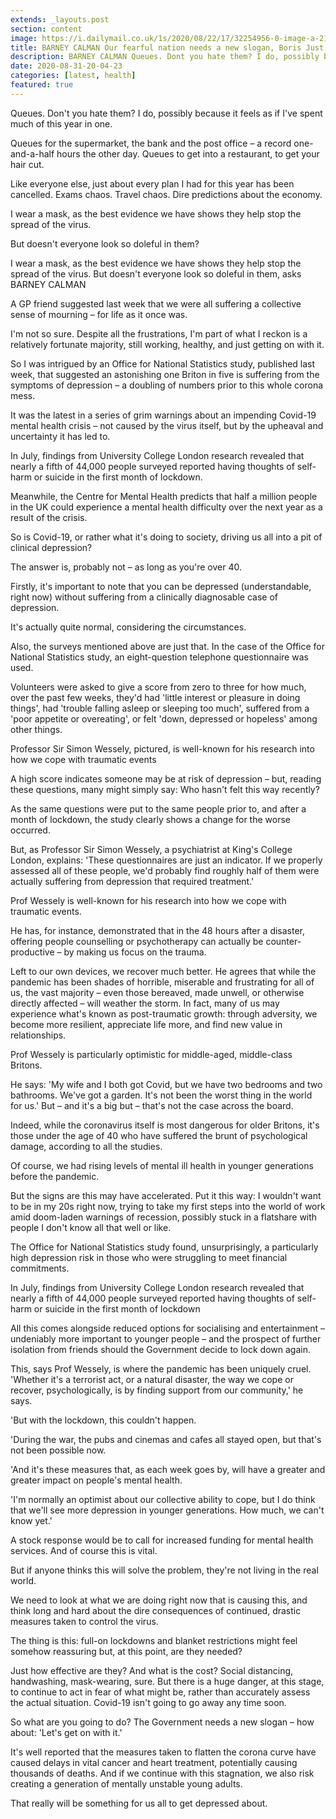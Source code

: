 ```yaml
---
extends: _layouts.post
section: content
image: https://i.dailymail.co.uk/1s/2020/08/22/17/32254956-0-image-a-210_1598112332620.jpg 
title: BARNEY CALMAN Our fearful nation needs a new slogan, Boris Just cheer up and get on with life! 
description: BARNEY CALMAN Queues. Dont you hate them? I do, possibly because it feels as if Ive spent much of this year in one. 
date: 2020-08-31-20-04-23 
categories: [latest, health] 
featured: true 
--- 
```

Queues. Don't you hate them? I do, possibly because it feels as if I've spent much of this year in one.

Queues for the supermarket, the bank and the post office – a record one-and-a-half hours the other day. Queues to get into a restaurant, to get your hair cut.

Like everyone else, just about every plan I had for this year has been cancelled. Exams chaos. Travel chaos. Dire predictions about the economy.

I wear a mask, as the best evidence we have shows they help stop the spread of the virus.

But doesn't everyone look so doleful in them?

I wear a mask, as the best evidence we have shows they help stop the spread of the virus. But doesn't everyone look so doleful in them, asks BARNEY CALMAN

A GP friend suggested last week that we were all suffering a collective sense of mourning – for life as it once was.

I'm not so sure. Despite all the frustrations, I'm part of what I reckon is a relatively fortunate majority, still working, healthy, and just getting on with it.

So I was intrigued by an Office for National Statistics study, published last week, that suggested an astonishing one Briton in five is suffering from the symptoms of depression – a doubling of numbers prior to this whole corona mess.

It was the latest in a series of grim warnings about an impending Covid-19 mental health crisis – not caused by the virus itself, but by the upheaval and uncertainty it has led to.

In July, findings from University College London research revealed that nearly a fifth of 44,000 people surveyed reported having thoughts of self-harm or suicide in the first month of lockdown.

Meanwhile, the Centre for Mental Health predicts that half a million people in the UK could experience a mental health difficulty over the next year as a result of the crisis.

So is Covid-19, or rather what it's doing to society, driving us all into a pit of clinical depression?

The answer is, probably not – as long as you're over 40.

Firstly, it's important to note that you can be depressed (understandable, right now) without suffering from a clinically diagnosable case of depression.

It's actually quite normal, considering the circumstances.

Also, the surveys mentioned above are just that. In the case of the Office for National Statistics study, an eight-question telephone questionnaire was used.

Volunteers were asked to give a score from zero to three for how much, over the past few weeks, they'd had 'little interest or pleasure in doing things', had 'trouble falling asleep or sleeping too much', suffered from a 'poor appetite or overeating', or felt 'down, depressed or hopeless' among other things.

Professor Sir Simon Wessely, pictured, is well-known for his research into how we cope with traumatic events

A high score indicates someone may be at risk of depression – but, reading these questions, many might simply say: Who hasn't felt this way recently?

As the same questions were put to the same people prior to, and after a month of lockdown, the study clearly shows a change for the worse occurred.

But, as Professor Sir Simon Wessely, a psychiatrist at King's College London, explains: 'These questionnaires are just an indicator. If we properly assessed all of these people, we'd probably find roughly half of them were actually suffering from depression that required treatment.'

Prof Wessely is well-known for his research into how we cope with traumatic events.

He has, for instance, demonstrated that in the 48 hours after a disaster, offering people counselling or psychotherapy can actually be counter-productive – by making us focus on the trauma.

Left to our own devices, we recover much better. He agrees that while the pandemic has been shades of horrible, miserable and frustrating for all of us, the vast majority – even those bereaved, made unwell, or otherwise directly affected – will weather the storm. In fact, many of us may experience what's known as post-traumatic growth: through adversity, we become more resilient, appreciate life more, and find new value in relationships.

Prof Wessely is particularly optimistic for middle-aged, middle-class Britons.

He says: 'My wife and I both got Covid, but we have two bedrooms and two bathrooms. We've got a garden. It's not been the worst thing in the world for us.' But – and it's a big but – that's not the case across the board.

Indeed, while the coronavirus itself is most dangerous for older Britons, it's those under the age of 40 who have suffered the brunt of psychological damage, according to all the studies.

Of course, we had rising levels of mental ill health in younger generations before the pandemic.

But the signs are this may have accelerated. Put it this way: I wouldn't want to be in my 20s right now, trying to take my first steps into the world of work amid doom-laden warnings of recession, possibly stuck in a flatshare with people I don't know all that well or like.

The Office for National Statistics study found, unsurprisingly, a particularly high depression risk in those who were struggling to meet financial commitments.

In July, findings from University College London research revealed that nearly a fifth of 44,000 people surveyed reported having thoughts of self-harm or suicide in the first month of lockdown

All this comes alongside reduced options for socialising and entertainment – undeniably more important to younger people – and the prospect of further isolation from friends should the Government decide to lock down again.

This, says Prof Wessely, is where the pandemic has been uniquely cruel. 'Whether it's a terrorist act, or a natural disaster, the way we cope or recover, psychologically, is by finding support from our community,' he says.

'But with the lockdown, this couldn't happen.

'During the war, the pubs and cinemas and cafes all stayed open, but that's not been possible now.

'And it's these measures that, as each week goes by, will have a greater and greater impact on people's mental health.

'I'm normally an optimist about our collective ability to cope, but I do think that we'll see more depression in younger generations. How much, we can't know yet.'

A stock response would be to call for increased funding for mental health services. And of course this is vital.

But if anyone thinks this will solve the problem, they're not living in the real world.

We need to look at what we are doing right now that is causing this, and think long and hard about the dire consequences of continued, drastic measures taken to control the virus.

The thing is this: full-on lockdowns and blanket restrictions might feel somehow reassuring but, at this point, are they needed?

Just how effective are they? And what is the cost? Social distancing, handwashing, mask-wearing, sure. But there is a huge danger, at this stage, to continue to act in fear of what might be, rather than accurately assess the actual situation. Covid-19 isn't going to go away any time soon.

So what are you going to do? The Government needs a new slogan – how about: 'Let's get on with it.'

It's well reported that the measures taken to flatten the corona curve have caused delays in vital cancer and heart treatment, potentially causing thousands of deaths. And if we continue with this stagnation, we also risk creating a generation of mentally unstable young adults.

That really will be something for us all to get depressed about.


